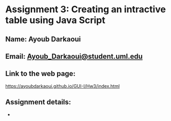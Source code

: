# Assignment 3: Creating an intractive table using Java Script

## Name: Ayoub Darkaoui
## Email: Ayoub_Darkaoui@student.uml.edu

## Link to the web page:
https://ayoubdarkaoui.github.io/GUI-I/Hw3/index.html

## Assignment details: 

- 